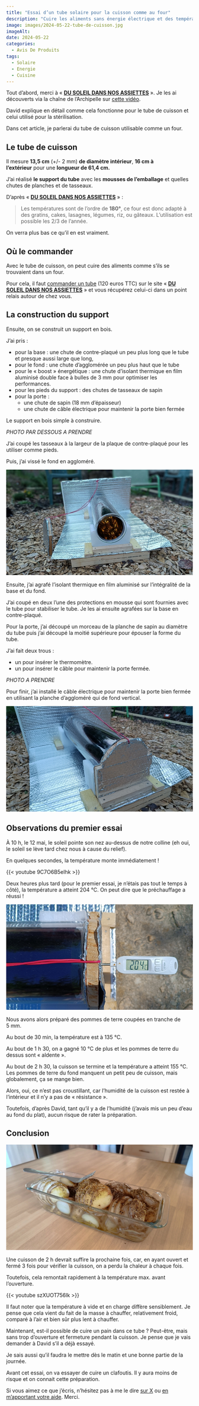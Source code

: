 ```yaml
---
title: "Essai d’un tube solaire pour la cuisson comme au four"
description: "Cuire les aliments sans énergie électrique et des températures supérieures à 150°c ? C’est possible ! Voici comment s’y prendre."
image: images/2024-05-22-tube-de-cuisson.jpg
imageAlt:
date: 2024-05-22
categories:
  - Avis De Produits
tags:
  - Solaire
  - Energie
  - Cuisine
---
```


Tout d’abord, merci à « **[DU SOLEIL DANS NOS ASSIETTES](https://www.dusoleildansnosassiettes.com/content/22-tubes-solaires)** ». Je les ai découverts via la chaîne de l’Archipelle sur [cette vidéo](https://www.youtube.com/watch?v=fAYNytaWxBg&t=1698s).

David explique en détail comme cela fonctionne pour le tube de cuisson et celui utilisé pour la stérilisation.

Dans cet article, je parlerai du tube de cuisson utilisable comme un four.

## Le tube de cuisson

Il mesure **13,5 cm** (+/- 2 mm) **de diamètre intérieur**, **16 cm à l’extérieur** pour une **longueur de 61,4 cm.**

J’ai réalisé **le support du tube** avec les **mousses de l’emballage** et quelles chutes de planches et de tasseaux.

D’après « **[DU SOLEIL DANS NOS ASSIETTES](https://www.dusoleildansnosassiettes.com/content/22-tubes-solaires)** » :

> Les températures sont de l’ordre de **180°**, ce four est donc adapté à des gratins, cakes, lasagnes, légumes, riz, ou gâteaux. L’utilisation est possible les 2/3 de l’année.

On verra plus bas ce qu’il en est vraiment.

## Où le commander

Avec le tube de cuisson, on peut cuire des aliments comme s’ils se trouvaient dans un four.

Pour cela, il faut [commander un tube](https://www.dusoleildansnosassiettes.com/boutique/21-tube-de-sterilisation-solaire.html) (120 euros TTC) sur le site « **[DU SOLEIL DANS NOS ASSIETTES](https://www.dusoleildansnosassiettes.com/content/22-tubes-solaires)** » et vous récupérez celui-ci dans un point relais autour de chez vous.

## La construction du support

Ensuite, on se construit un support en bois.

J’ai pris :

- pour la base : une chute de contre-plaqué un peu plus long que le tube et presque aussi large que long,
- pour le fond : une chute d’agglomérée un peu plus haut que le tube
- pour le « boost » énergétique : une chute d’isolant thermique en film aluminisé double face à bulles de 3 mm pour optimiser les performances.
- pour les pieds du support : des chutes de tasseaux de sapin
- pour la porte :
  - une chute de sapin (18 mm d’épaisseur)
  - une chute de câble électrique pour maintenir la porte bien fermée

Le support en bois simple à construire.

_PHOTO PAR DESSOUS A PRENDRE_

J’ai coupé les tasseaux à la largeur de la plaque de contre-plaqué pour les utiliser comme pieds.

Puis, j’ai vissé le fond en aggloméré.

![Le tube de cuisson prêt à l’emploi](images/tube-de-cuisson-1.jpg)

Ensuite, j’ai agrafé l’isolant thermique en film aluminisé sur l’intégralité de la base et du fond.

J’ai coupé en deux l’une des protections en mousse qui sont fournies avec le tube pour stabiliser le tube. Je les ai ensuite agrafées sur la base en contre-plaqué.

Pour la porte, j’ai découpé un morceau de la planche de sapin au diamètre du tube puis j’ai découpé la moitié supérieure pour épouser la forme du tube.

J’ai fait deux trous :

- un pour insérer le thermomètre.
- un pour insérer le câble pour maintenir la porte fermée.

_PHOTO A PRENDRE_

Pour finir, j’ai installé le câble électrique pour maintenir la porte bien fermée en utilisant la planche d’aggloméré qui de fond vertical.

![Le tube de cuisson prêt à l’emploi](images/tube-de-cuisson-3.jpg)

## Observations du premier essai

À 10 h, le 12 mai, le soleil pointe son nez au-dessus de notre colline (eh oui, le soleil se lève tard chez nous à cause du relief).

En quelques secondes, la température monte immédiatement !

{{< youtube 9C7O6B5elhk >}}

Deux heures plus tard (pour le premier essai, je n’étais pas tout le temps à côté), la température a atteint 204 °C. On peut dire que le préchauffage a réussi !

![Température maximum observée](images/thermometre-a-204-c.jpg)

Nous avons alors préparé des pommes de terre coupées en tranche de 5 mm.

Au bout de 30 min, la température est à 135 °C.

Au bout de 1 h 30, on a gagné 10 °C de plus et les pommes de terre du dessus sont « aldente ».

Au bout de 2 h 30, la cuisson se termine et la température a atteint 155 °C. Les pommes de terre du fond manquent un petit peu de cuisson, mais globalement, ça se mange bien.

Alors, oui, ce n’est pas croustillant, car l’humidité de la cuisson est restée à l’intérieur et il n’y a pas de « résistance ».

Toutefois, d’après David, tant qu’il y a de l’humidité (j’avais mis un peu d’eau au fond du plat), aucun risque de rater la préparation.

## Conclusion

![Les pommes de terre sont cuites](images/pommes-de-terre-cuites.jpg)

Une cuisson de 2 h devrait suffire la prochaine fois, car, en ayant ouvert et fermé 3 fois pour vérifier la cuisson, on a perdu la chaleur à chaque fois.

Toutefois, cela remontait rapidement à la température max. avant l’ouverture.

{{< youtube szXUOT756lk >}}

Il faut noter que la température à vide et en charge diffère sensiblement. Je pense que cela vient du fait de la masse à chauffer, relativement froid, comparé à l’air et bien sûr plus lent à chauffer.

Maintenant, est-il possible de cuire un pain dans ce tube ? Peut-être, mais sans trop d’ouverture et fermeture pendant la cuisson. Je pense que je vais demander à David s’il a déjà essayé.

Je sais aussi qu’il faudra le mettre dès le matin et une bonne partie de la journée.

Avant cet essai, on va essayer de cuire un clafoutis. Il y aura moins de risque et on connait cette préparation.

Si vous aimez ce que j’écris, n’hésitez pas à me le dire [sur X](http://www.twitter.com/share) ou [en m’apportant votre aide](../../../page/soutenez-moi/index.md). Merci.
